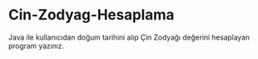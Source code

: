 # Cin-Zodyag-Hesaplama
Java ile kullanıcıdan doğum tarihini alıp Çin Zodyağı değerini hesaplayan program yazınız.

